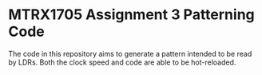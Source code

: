 # MTRX1705 Assignment 3 Patterning Code
The code in this repository aims to generate a pattern intended to be read by
LDRs. Both the clock speed and code are able to be hot-reloaded.
